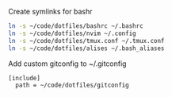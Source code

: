 Create symlinks for bashr

```bash
ln -s ~/code/dotfiles/bashrc ~/.bashrc
ln -s ~/code/dotfiles/nvim ~/.config
ln -s ~/code/dotfiles/tmux.conf ~/.tmux.conf
ln -s ~/code/dotfiles/alises ~/.bash_aliases
```

Add custom gitconfig to ~/.gitconfig

```
[include]
  path = ~/code/dotfiles/gitconfig
```
